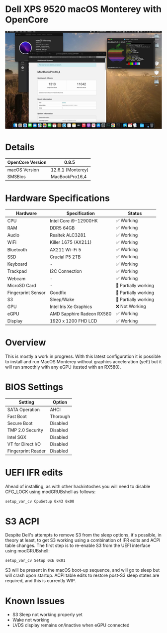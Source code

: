 # Dell XPS 9520 macOS Monterey with OpenCore

![hackintosh](./screenshot/screen.jpg)

# Details

| OpenCore Version | 0.8.5 |
| --- | --- |
| macOS Version | 12.6.1 (Monterey) |
| SMSBios | MacBookPro16,4 |

# Hardware Specifications

| Hardware | Specification | Status |
| --- | --- | --- |
| CPU | Intel Core i9-12900HK | ✅ Working |
| RAM | DDR5 64GB | ✅ Working |
| Audio | Realtek ALC3281 | ✅ Working |
| WiFi | Killer 1675 (AX211) | ✅ Working |
| Bluetooth | AX211 Wi-Fi 5 | ✅ Working |
| SSD | Crucial P5 2TB | ✅ Working |
| Keyboard | - | ✅ Working |
| Trackpad | I2C Connection | ✅ Working |
| Webcam | - | ✅ Working |
| MicroSD Card | - | 🔶 Partially working |
| Fingerprint Sensor | Goodfix | 🔶 Partially working |
| S3 | Sleep/Wake | 🔶 Partially working |
| GPU | Intel Iris Xe Graphics | ❌ Not Working |
| eGPU | AMD Sapphire Radeon RX580 | ✅ Working |
| Display | 1920 x 1200 FHD LCD | ✅ Working |

# Overview

This is mostly a work in progress. With this latest configuration it is 
possible to install and run MacOS Monterey without graphics acceleration 
(yet!) but it will run smoothly with any eGPU (tested with an RX580).

# BIOS Settings

| Setting | Option |
| --- | --- |
| SATA Operation | AHCI |
| Fast Boot | Thorough |
| Secure Boot | Disabled |
| TMP 2.0 Security | Disabled |
| Intel SGX | Disabled |
| VT for Direct I/O | Disabled |
| Fingerprint Reader | Disabled |

# UEFI IFR edits
Ahead of installing, as with other hackintoshes you will need to disable 
CFG_LOCK using modGRUBshell as follows:

```bash
setup_var_cv CpuSetup 0x43 0x00
```

# S3 ACPI
Despite Dell's attempts to remove S3 from the sleep options, it's possible, in theory at least, to get S3 working using a combination of IFR edits 
and ACPI table changes. The first step is to re-enable S3 from the UEFI interface using modGRUBshell:

```bash
setup_var_cv Setup 0xE 0x01
```

S3 will be present in the macOS boot-up sequence, and will go to sleep but will crash upon startup. ACPI table edits to restore post-S3 sleep states 
are required, and this is currently WIP.


# Known Issues

- S3 Sleep not working properly yet
- Wake not working
- LVDS display remains on/inactive when eGPU connected


